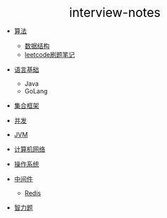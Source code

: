 <center><a href="#" target="_Self" style="font-size:28px;text-decoration:none;color:#000000;">interview-notes</a></center>

* [算法](算法/)
  * [数据结构](算法/数据结构/)
  * [leetcode刷题笔记](算法/leetcode/)
* [语言基础](语言基础/)
  * Java
  * GoLang
* [集合框架](集合框架/)
* [并发](并发/)
* [JVM](JVM/)
* [计算机网络](计算机网络/)
* [操作系统](操作系统/)
* [中间件](中间件/)
  * [Redis](中间件/Redis/)

* [智力题](智力题/)


